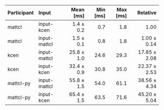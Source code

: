 | Participant | Input | Mean [ms] | Min [ms] | Max [ms] | Relative |
|:---|:---|---:|---:|---:|---:|
| mattcl | input-kcen | 1.4 ± 0.2 | 0.7 | 1.8 | 1.00 |
| mattcl | input-mattcl | 1.5 ± 0.1 | 0.8 | 1.8 | 1.00 ± 0.14 |
| kcen | input-mattcl | 25.8 ± 1.0 | 24.6 | 29.3 | 17.85 ± 2.08 |
| kcen | input-kcen | 32.4 ± 0.9 | 30.8 | 35.0 | 22.37 ± 2.53 |
| mattcl-py | input-mattcl | 55.8 ± 1.5 | 54.0 | 61.1 | 38.56 ± 4.34 |
| mattcl-py | input-kcen | 65.4 ± 1.5 | 63.5 | 71.6 | 45.20 ± 5.04 |
